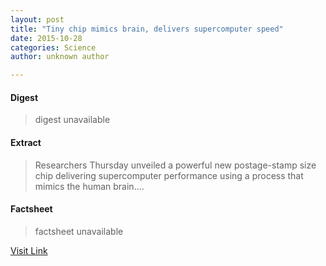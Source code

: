 ```yaml
---
layout: post
title: "Tiny chip mimics brain, delivers supercomputer speed"
date: 2015-10-28
categories: Science
author: unknown author

---
```



#### Digest
>digest unavailable

#### Extract
>Researchers Thursday unveiled a powerful new postage-stamp size chip delivering supercomputer performance using a process that mimics the human brain....

#### Factsheet
>factsheet unavailable

[Visit Link](http://phys.org/news326639392.html)


